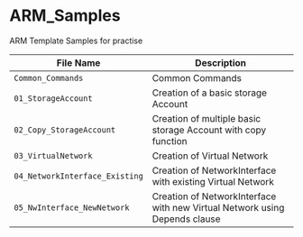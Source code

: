 # ARM_Samples
ARM Template Samples for practise


| File Name | Description |
| --- | --- |
| `Common_Commands` | Common Commands |
| `01_StorageAccount` | Creation of a basic storage Account |
| `02_Copy_StorageAccount` |  Creation of multiple basic storage Account with copy function |
| `03_VirtualNetwork` |  Creation of Virtual Network |
| `04_NetworkInterface_Existing` |  Creation of NetworkInterface with existing Virtual Network |
| `05_NwInterface_NewNetwork` |  Creation of NetworkInterface with new Virtual Network using Depends clause |

